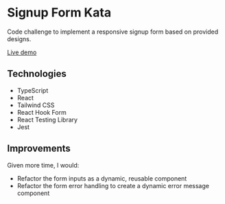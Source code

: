 # Signup Form Kata

Code challenge to implement a responsive signup form based on provided designs.

[Live demo](https://signup-form-kata.vercel.app/)

## Technologies

- TypeScript
- React
- Tailwind CSS
- React Hook Form
- React Testing Library
- Jest

## Improvements

Given more time, I would:

- Refactor the form inputs as a dynamic, reusable component
- Refactor the form error handling to create a dynamic error message component
